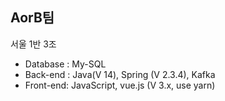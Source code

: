 ## AorB팀
서울 1반 3조 

- Database : My-SQL
- Back-end : Java(V 14), Spring (V 2.3.4), Kafka
- Front-end: JavaScript, vue.js (V 3.x, use yarn)